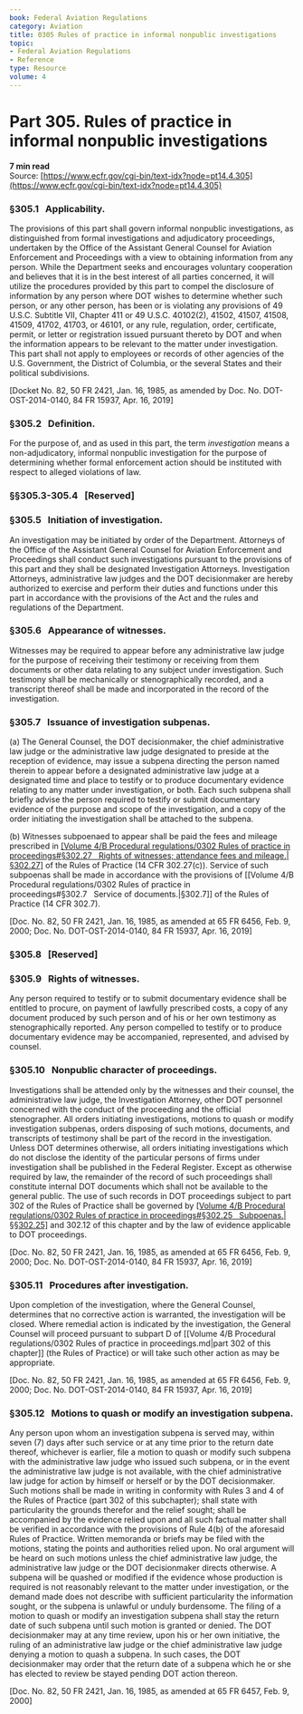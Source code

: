 ```yaml
---
book: Federal Aviation Regulations
category: Aviation
title: 0305 Rules of practice in informal nonpublic investigations
topic:
- Federal Aviation Regulations
- Reference
type: Resource
volume: 4
---
```


# Part 305. Rules of practice in informal nonpublic investigations
**7 min read**  
Source: [https://www.ecfr.gov/cgi-bin/text-idx?node=pt14.4.305](https://www.ecfr.gov/cgi-bin/text-idx?node=pt14.4.305)

<div>

### §305.1   Applicability.

The provisions of this part shall govern informal nonpublic investigations, as distinguished from formal investigations and adjudicatory proceedings, undertaken by the Office of the Assistant General Counsel for Aviation Enforcement and Proceedings with a view to obtaining information from any person. While the Department seeks and encourages voluntary cooperation and believes that it is in the best interest of all parties concerned, it will utilize the procedures provided by this part to compel the disclosure of information by any person where DOT wishes to determine whether such person, or any other person, has been or is violating any provisions of 49 U.S.C. Subtitle VII, Chapter 411 or 49 U.S.C. 40102(2), 41502, 41507, 41508, 41509, 41702, 41703, or 46101, or any rule, regulation, order, certificate, permit, or letter or registration issued pursuant thereto by DOT and when the information appears to be relevant to the matter under investigation. This part shall not apply to employees or records of other agencies of the U.S. Government, the District of Columbia, or the several States and their political subdivisions.

\[Docket No. 82, 50 FR 2421, Jan. 16, 1985, as amended by Doc. No. DOT-OST-2014-0140, 84 FR 15937, Apr. 16, 2019\]

### §305.2   Definition.

For the purpose of, and as used in this part, the term *investigation* means a non-adjudicatory, informal nonpublic investigation for the purpose of determining whether formal enforcement action should be instituted with respect to alleged violations of law.

### §§305.3-305.4   \[Reserved\]

### §305.5   Initiation of investigation.

An investigation may be initiated by order of the Department. Attorneys of the Office of the Assistant General Counsel for Aviation Enforcement and Proceedings shall conduct such investigations pursuant to the provisions of this part and they shall be designated Investigation Attorneys. Investigation Attorneys, administrative law judges and the DOT decisionmaker are hereby authorized to exercise and perform their duties and functions under this part in accordance with the provisions of the Act and the rules and regulations of the Department.

### §305.6   Appearance of witnesses.

Witnesses may be required to appear before any administrative law judge for the purpose of receiving their testimony or receiving from them documents or other data relating to any subject under investigation. Such testimony shall be mechanically or stenographically recorded, and a transcript thereof shall be made and incorporated in the record of the investigation.

### §305.7   Issuance of investigation subpenas.

\(a\) The General Counsel, the DOT decisionmaker, the chief administrative law judge or the administrative law judge designated to preside at the reception of evidence, may issue a subpena directing the person named therein to appear before a designated administrative law judge at a designated time and place to testify or to produce documentary evidence relating to any matter under investigation, or both. Each such subpena shall briefly advise the person required to testify or submit documentary evidence of the purpose and scope of the investigation, and a copy of the order initiating the investigation shall be attached to the subpena.

\(b\) Witnesses subpoenaed to appear shall be paid the fees and mileage prescribed in [[Volume 4/B Procedural regulations/0302 Rules of practice in proceedings#§302.27   Rights of witnesses; attendance fees and mileage.|§302.27]](c) of the Rules of Practice (14 CFR 302.27(c)). Service of such subpoenas shall be made in accordance with the provisions of [[Volume 4/B Procedural regulations/0302 Rules of practice in proceedings#§302.7   Service of documents.|§302.7]] of the Rules of Practice (14 CFR 302.7).

\[Doc. No. 82, 50 FR 2421, Jan. 16, 1985, as amended at 65 FR 6456, Feb. 9, 2000; Doc. No. DOT-OST-2014-0140, 84 FR 15937, Apr. 16, 2019\]

### §305.8   \[Reserved\]

### §305.9   Rights of witnesses.

Any person required to testify or to submit documentary evidence shall be entitled to procure, on payment of lawfully prescribed costs, a copy of any document produced by such person and of his or her own testimony as stenographically reported. Any person compelled to testify or to produce documentary evidence may be accompanied, represented, and advised by counsel.

### §305.10   Nonpublic character of proceedings.

Investigations shall be attended only by the witnesses and their counsel, the administrative law judge, the Investigation Attorney, other DOT personnel concerned with the conduct of the proceeding and the official stenographer. All orders initiating investigations, motions to quash or modify investigation subpenas, orders disposing of such motions, documents, and transcripts of testimony shall be part of the record in the investigation. Unless DOT determines otherwise, all orders initiating investigations which do not disclose the identity of the particular persons of firms under investigation shall be published in the Federal Register. Except as otherwise required by law, the remainder of the record of such proceedings shall constitute internal DOT documents which shall not be available to the general public. The use of such records in DOT proceedings subject to part 302 of the Rules of Practice shall be governed by [[Volume 4/B Procedural regulations/0302 Rules of practice in proceedings#§302.25   Subpoenas.|§§302.25]](g) and 302.12 of this chapter and by the law of evidence applicable to DOT proceedings.

\[Doc. No. 82, 50 FR 2421, Jan. 16, 1985, as amended at 65 FR 6456, Feb. 9, 2000; Doc. No. DOT-OST-2014-0140, 84 FR 15937, Apr. 16, 2019\]

### §305.11   Procedures after investigation.

Upon completion of the investigation, where the General Counsel, determines that no corrective action is warranted, the investigation will be closed. Where remedial action is indicated by the investigation, the General Counsel will proceed pursuant to subpart D of [[Volume 4/B Procedural regulations/0302 Rules of practice in proceedings.md|part 302 of this chapter]] (the Rules of Practice) or will take such other action as may be appropriate.

\[Doc. No. 82, 50 FR 2421, Jan. 16, 1985, as amended at 65 FR 6456, Feb. 9, 2000; Doc. No. DOT-OST-2014-0140, 84 FR 15937, Apr. 16, 2019\]

### §305.12   Motions to quash or modify an investigation subpena.

Any person upon whom an investigation subpena is served may, within seven (7) days after such service or at any time prior to the return date thereof, whichever is earlier, file a motion to quash or modify such subpena with the administrative law judge who issued such subpena, or in the event the administrative law judge is not available, with the chief administrative law judge for action by himself or herself or by the DOT decisionmaker. Such motions shall be made in writing in conformity with Rules 3 and 4 of the Rules of Practice (part 302 of this subchapter); shall state with particularity the grounds therefor and the relief sought; shall be accompanied by the evidence relied upon and all such factual matter shall be verified in accordance with the provisions of Rule 4(b) of the aforesaid Rules of Practice. Written memoranda or briefs may be filed with the motions, stating the points and authorities relied upon. No oral argument will be heard on such motions unless the chief administrative law judge, the administrative law judge or the DOT decisionmaker directs otherwise. A subpena will be quashed or modified if the evidence whose production is required is not reasonably relevant to the matter under investigation, or the demand made does not describe with sufficient particularity the information sought, or the subpena is unlawful or unduly burdensome. The filing of a motion to quash or modify an investigation subpena shall stay the return date of such subpena until such motion is granted or denied. The DOT decisionmaker may at any time review, upon his or her own initiative, the ruling of an administrative law judge or the chief administrative law judge denying a motion to quash a subpena. In such cases, the DOT decisionmaker may order that the return date of a subpena which he or she has elected to review be stayed pending DOT action thereon.

\[Doc. No. 82, 50 FR 2421, Jan. 16, 1985, as amended at 65 FR 6457, Feb. 9, 2000\]

</div>